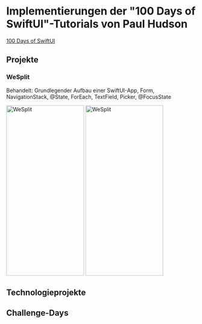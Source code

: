 # Implementierungen der "100 Days of SwiftUI"-Tutorials von Paul Hudson
[100 Days of SwiftUI](https://www.hackingwithswift.com/100/swiftui)

## Projekte
### WeSplit
Behandelt: Grundlegender Aufbau einer SwiftUI-App, Form, NavigationStack, @State, ForEach, TextField, Picker, @FocusState

<img src="https://github.com/user-attachments/assets/baa2681a-0224-47c6-8254-fd4071bf4171" alt = "WeSplit" width = "206,97940503" height = "450">
<img src="https://github.com/user-attachments/assets/ddf52e11-9d0a-4927-af7b-34d16b9f20e2" alt = "WeSplit" width = "206,97940503" height = "450">

## Technologieprojekte

## Challenge-Days


